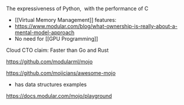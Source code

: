 The expressiveness of Python,  with the performance of C
* [[Virtual Memory Management]] features:
* https://www.modular.com/blog/what-ownership-is-really-about-a-mental-model-approach
* No need for [[GPU Programming]]

Cloud CTO claim: Faster than Go and Rust

https://github.com/modularml/mojo

https://github.com/mojicians/awesome-mojo
- has data structures examples

https://docs.modular.com/mojo/playground